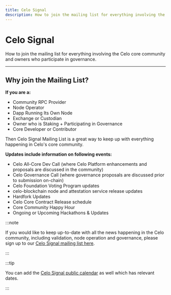 ```yaml
---
title: Celo Signal
description: How to join the mailing list for everything involving the Celo core community and owners who participate in governance.
---
```


# Celo Signal

How to join the mailing list for everything involving the Celo core community and owners who participate in governance.

---

## Why join the Mailing List?

**If you are a:**

- Community RPC Provider
- Node Operator
- Dapp Running Its Own Node
- Exchange or Custodian
- Owner who is Staking + Participating in Governance
- Core Developer or Contributor

Then Celo Signal Mailing List is a great way to keep up with everything happening in Celo's core community.

**Updates include information on following events:**

- Celo All-Core Dev Call (where Celo Platform enhancements and proposals are discussed in the community)
- Celo Governance Call (where governance proposals are discussed prior to submission on-chain)
- Celo Foundation Voting Program updates
- celo-blockchain node and attestation service release updates
- Hardfork Updates
- Celo Core Contract Release schedule
- Core Community Happy Hour
- Ongoing or Upcoming Hackathons & Updates

:::note

If you would like to keep up-to-date with all the news happening in the Celo community, including validation, node operation and governance, please sign up to our [Celo Signal mailing list here](https://share.hsforms.com/1Qrhush1vSA2WIamd_yL4ow53n4j).

:::

:::tip

You can add the [Celo Signal public calendar](https://calendar.google.com/calendar/u/0/embed?src=c_9su6ich1uhmetr4ob3sij6kaqs@group.calendar.google.com) as well which has relevant dates.

:::
